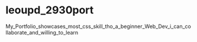 # leoupd_2930port
My_Portfolio_showcases_most_css_skill_tho_a_beginner_Web_Dev_i_can_collaborate_and_willing_to_learn
